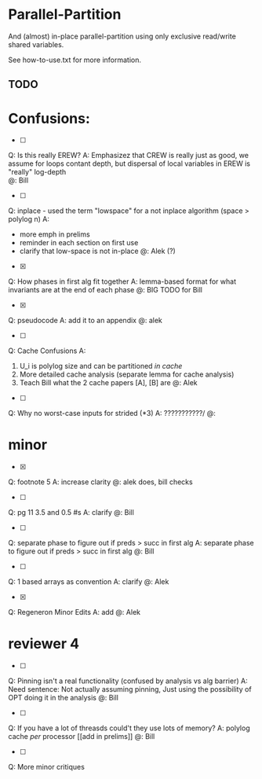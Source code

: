 # Parallel-Partition
And (almost) in-place parallel-partition using only exclusive read/write shared variables.

See how-to-use.txt for more information.


## TODO

# Confusions:

- [ ]
Q: Is this really EREW?
A: Emphasizez that CREW is really just as good, we assume for loops contant depth, but dispersal of local variables in EREW is "really" log-depth  
@: Bill

- [ ]
Q: inplace - used the term "lowspace" for a not inplace algorithm (space > polylog n)
A: 
  * more emph in prelims
  * reminder in each section on first use
  * clarify that low-space is not in-place
@: Alek (?)

- [X]
Q: How phases in first alg fit together
A: lemma-based format for what invariants are at the end of each phase
@: BIG TODO for Bill

- [X]
Q: pseudocode
A: add it to an appendix
@: alek

- [ ]
Q: Cache Confusions
A:
  1) U_i is polylog size and can be partitioned _in cache_
  2) More detailed cache analysis (separate lemma for cache analysis)
  3) Teach Bill what the 2 cache papers [A], [B] are
@: Alek

- [ ]
Q: Why no worst-case inputs for strided (*3)
A: ???????????/
@:

# minor

- [X]
Q: footnote 5 
A: increase clarity
@: alek does, bill checks

- [ ]
Q: pg 11 3.5 and 0.5 #s
A: clarify
@: Bill

- [ ]
Q: separate phase to figure out if preds > succ in first alg
A: separate phase to figure out if preds > succ in first alg
@: Bill

- [ ]
Q: 1 based arrays as convention
A: clarify
@: Alek

- [X]
Q: Regeneron Minor Edits
A: add
@: Alek

# reviewer 4

- [ ]
Q: Pinning isn't a real functionality (confused by analysis vs alg barrier)
A: Need sentence: Not actually assuming pinning, Just using the possibility of OPT doing it in the analysis
@: Bill

- [ ]
Q: If you have a lot of threasds could't they use lots of memory?
A: polylog cache *per* processor  [[add in prelims]]
@: Bill

- [ ]
Q: More minor critiques



